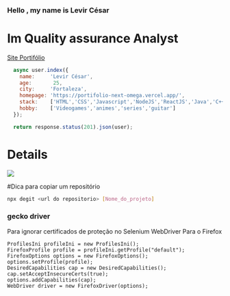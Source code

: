 ### Hello , my name is Levir César

# **Im Quality assurance Analyst**

<a href="https://portifolio-next-omega.vercel.app/">Site Portifólio</a>

```javascript
  async user.index({
    name:     'Levir César',
    age:       25, 
    city:     'Fortaleza',
    homepage: 'https://portifolio-next-omega.vercel.app/',
    stack:    ['HTML','CSS','Javascript','NodeJS','ReactJS','Java','C++','Selenium','Appium','Playwright'],
    hobby:    ['Videogames','animes','series','guitar']
  });

  return response.status(201).json(user);
```

# Details

<p align="justify">
  <a href="https://github.com/anuraghazra/github-readme-stats">
    <img align="center" src="https://github-readme-stats.vercel.app/api/top-langs/?username=levircesar&layout=compact&theme=dracula" />
  </a>
</p>

#Dica para copiar um repositório
```bash
npx degit <url do repositorio> [Nome_do_projeto]
```


### gecko driver
Para ignorar certificados de proteção no Selenium WebDriver Para o Firefox
```
ProfilesIni profileIni = new ProfilesIni();
FirefoxProfile profile = profileIni.getProfile("default");
FirefoxOptions options = new FirefoxOptions();
options.setProfile(profile);
DesiredCapabilities cap = new DesiredCapabilities();
cap.setAcceptInsecureCerts(true);
options.addCapabilities(cap);
WebDriver driver = new FirefoxDriver(options);
```
